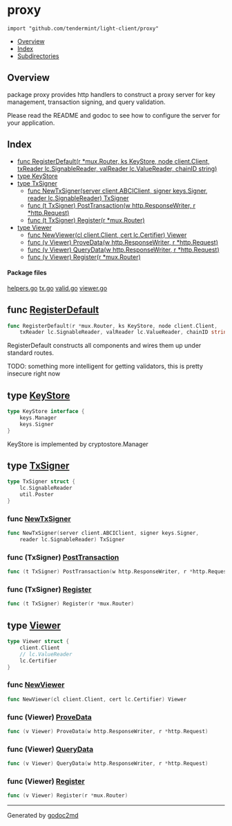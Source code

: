 

# proxy
`import "github.com/tendermint/light-client/proxy"`

* [Overview](#pkg-overview)
* [Index](#pkg-index)
* [Subdirectories](#pkg-subdirectories)

## <a name="pkg-overview">Overview</a>
package proxy provides http handlers to construct a proxy server
for key management, transaction signing, and query validation.

Please read the README and godoc to see how to
configure the server for your application.




## <a name="pkg-index">Index</a>
* [func RegisterDefault(r *mux.Router, ks KeyStore, node client.Client, txReader lc.SignableReader, valReader lc.ValueReader, chainID string)](#RegisterDefault)
* [type KeyStore](#KeyStore)
* [type TxSigner](#TxSigner)
  * [func NewTxSigner(server client.ABCIClient, signer keys.Signer, reader lc.SignableReader) TxSigner](#NewTxSigner)
  * [func (t TxSigner) PostTransaction(w http.ResponseWriter, r *http.Request)](#TxSigner.PostTransaction)
  * [func (t TxSigner) Register(r *mux.Router)](#TxSigner.Register)
* [type Viewer](#Viewer)
  * [func NewViewer(cl client.Client, cert lc.Certifier) Viewer](#NewViewer)
  * [func (v Viewer) ProveData(w http.ResponseWriter, r *http.Request)](#Viewer.ProveData)
  * [func (v Viewer) QueryData(w http.ResponseWriter, r *http.Request)](#Viewer.QueryData)
  * [func (v Viewer) Register(r *mux.Router)](#Viewer.Register)


#### <a name="pkg-files">Package files</a>
[helpers.go](/src/github.com/tendermint/light-client/proxy/helpers.go) [tx.go](/src/github.com/tendermint/light-client/proxy/tx.go) [valid.go](/src/github.com/tendermint/light-client/proxy/valid.go) [viewer.go](/src/github.com/tendermint/light-client/proxy/viewer.go) 





## <a name="RegisterDefault">func</a> [RegisterDefault](/src/target/helpers.go?s=924:1063#L28)
``` go
func RegisterDefault(r *mux.Router, ks KeyStore, node client.Client,
    txReader lc.SignableReader, valReader lc.ValueReader, chainID string)
```
RegisterDefault constructs all components and wires them up under
standard routes.

TODO: something more intelligent for getting validators,
this is pretty insecure right now




## <a name="KeyStore">type</a> [KeyStore](/src/target/helpers.go?s=679:733#L18)
``` go
type KeyStore interface {
    keys.Manager
    keys.Signer
}
```
KeyStore is implemented by cryptostore.Manager










## <a name="TxSigner">type</a> [TxSigner](/src/target/tx.go?s=343:399#L5)
``` go
type TxSigner struct {
    lc.SignableReader
    util.Poster
}
```






### <a name="NewTxSigner">func</a> [NewTxSigner](/src/target/tx.go?s=401:499#L10)
``` go
func NewTxSigner(server client.ABCIClient, signer keys.Signer,
    reader lc.SignableReader) TxSigner
```




### <a name="TxSigner.PostTransaction">func</a> (TxSigner) [PostTransaction](/src/target/tx.go?s=603:676#L19)
``` go
func (t TxSigner) PostTransaction(w http.ResponseWriter, r *http.Request)
```



### <a name="TxSigner.Register">func</a> (TxSigner) [Register](/src/target/tx.go?s=1035:1076#L43)
``` go
func (t TxSigner) Register(r *mux.Router)
```



## <a name="Viewer">type</a> [Viewer](/src/target/viewer.go?s=337:407#L7)
``` go
type Viewer struct {
    client.Client
    // lc.ValueReader
    lc.Certifier
}
```






### <a name="NewViewer">func</a> [NewViewer](/src/target/viewer.go?s=409:467#L13)
``` go
func NewViewer(cl client.Client, cert lc.Certifier) Viewer
```




### <a name="Viewer.ProveData">func</a> (Viewer) [ProveData](/src/target/viewer.go?s=1113:1178#L51)
``` go
func (v Viewer) ProveData(w http.ResponseWriter, r *http.Request)
```



### <a name="Viewer.QueryData">func</a> (Viewer) [QueryData](/src/target/viewer.go?s=528:593#L20)
``` go
func (v Viewer) QueryData(w http.ResponseWriter, r *http.Request)
```



### <a name="Viewer.Register">func</a> (Viewer) [Register](/src/target/viewer.go?s=2434:2473#L119)
``` go
func (v Viewer) Register(r *mux.Router)
```







- - -
Generated by [godoc2md](http://godoc.org/github.com/davecheney/godoc2md)
